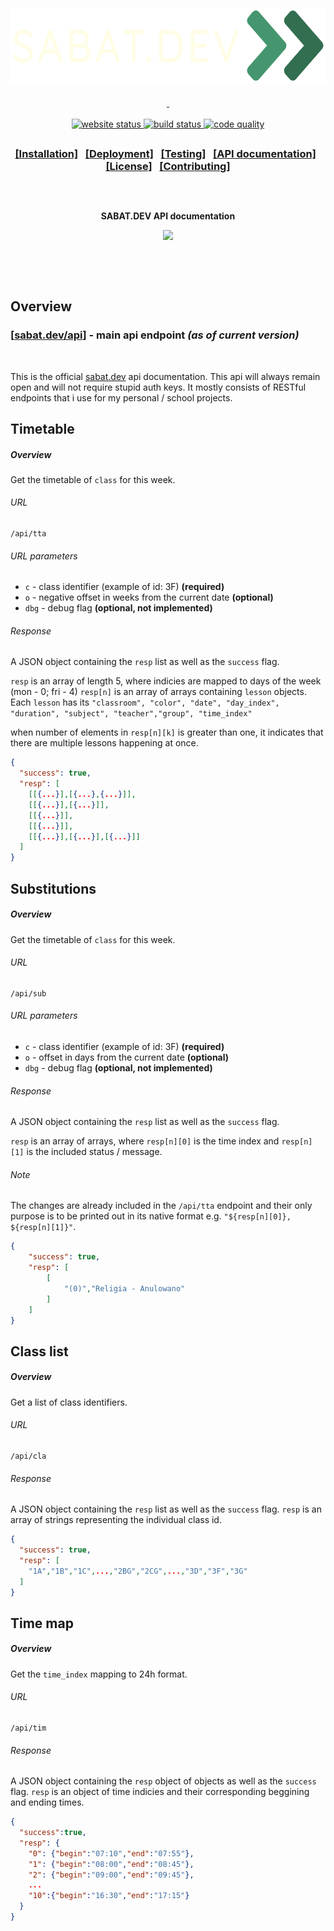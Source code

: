<div class="head">
	<h3 align="center">
		<p>&nbsp;</p>
		<a href="./README.md">
			<img src="../static/icon/banner.png" height="120" alt="SABAT.DEV >>">
		<p>&nbsp;</p>
	 </h3>
	<p align="center">
		<a href="https://sabat.dev" target="_blank">
			<img src="https://img.shields.io/website?down_color=critical&down_message=offline&logo=icloud&logoColor=ffffff&up_color=45966E&up_message=online&url=https%3A%2F%2Fsabat.dev" alt="website status" height="23">
		</a>
		<a href="https://github.com/Cloud11665/sabat.dev/actions?query=workflow%3Abuild">
			<img src="https://img.shields.io/github/workflow/status/Cloud11665/sabat.dev/build?color=45966E&label=CI&logo=github&logoColor=ffffff" alt="build status" height="23">
		</a>
		<a href="https://www.codefactor.io/repository/github/cloud11665/sabat.dev">
			<img src="https://img.shields.io/codefactor/grade/github/Cloud11665/sabat.dev?color=45966E&logo=CodeFactor&logoColor=ffffff" alt="code quality" height="23">
		</a>
	</p>
	<h2></h2>
    <h3>
      <p align="center">
        <a href="https://github.com/Cloud11665/sabat.dev#installation">[Installation]</a>
        &nbsp;
        <a href="https://github.com/Cloud11665/sabat.dev#deployment">[Deployment]</a>
        &nbsp;
        <a href="https://github.com/Cloud11665/sabat.dev#testing">[Testing]</a>
        &nbsp;
        <a href="https://github.com/Cloud11665/sabat.dev/blob/master/api/README.md">[API documentation]</a>
        &nbsp;
        <a href="https://github.com/Cloud11665/sabat.dev/blob/master/LICENSE">[License]</a>
        &nbsp;
        <a href="https://github.com/Cloud11665/sabat.dev#contributing">[Contributing]</a>
      </p>
    </h3>
  <h2></h2>
  <p>&nbsp;</p>
  <p align="center">
    <strong>
      SABAT.DEV API documentation
    </strong>
  </p>
  <p align="center">
    <a href="https://github.com/Cloud11665/sabat.dev/tree/master/api">
      <img src="https://img.shields.io/badge/API%20version-1.3.2-EF30A1" width="150px">
    </a>
  </p>
  <p>&nbsp;</p>
  <p>&nbsp;</p>
</div>

## Overview
### [[sabat.dev/api](https://sabat.dev/api)] - main api endpoint *(as of current version)*
<p>&nbsp;</p>

This is the official [sabat.dev](https://sabat.dev) api documentation. This api will always remain open and will not require stupid auth keys.
It mostly consists of RESTful endpoints that i use for my personal / school projects.

## Timetable

##### Overview
Get the timetable of `class` for this week.

###### URL
    /api/tta

###### URL parameters
- `c` - class identifier (example of id: 3F) **(required)**
- `o` - negative offset in weeks from the current date **(optional)**
- `dbg` - debug flag **(optional, not implemented)**

###### Response
A JSON object containing the `resp` list as well as the `success` flag.

`resp` is an array of length 5, where indicies are mapped to days of the week (mon - 0; fri - 4)
`resp[n]` is an array of arrays containing `lesson` objects.
Each `lesson` has its `"classroom", "color", "date", "day_index", "duration", "subject", "teacher","group", "time_index"`

when number of elements in `resp[n][k]` is greater than one, it indicates that there are multiple lessons happening at once.
```json
{
  "success": true,
  "resp": [
    [[{...}],[{...},{...}]],
    [[{...}],[{...}]],
    [[{...}]],
    [[{...}]],
    [[{...}],[{...}],[{...}]]
  ]
}
```

## Substitutions

##### Overview
Get the timetable of `class` for this week.

###### URL
    /api/sub
###### URL parameters
- `c` - class identifier (example of id: 3F) **(required)**
- `o` - offset in days from the current date **(optional)**
- `dbg` - debug flag **(optional, not implemented)**

###### Response
A JSON object containing the `resp` list as well as the `success` flag.

`resp` is an array of arrays, where `resp[n][0]` is the time index and `resp[n][1]` is the included status / message.
###### Note
The changes are already included in the `/api/tta` endpoint and their only purpose is to be printed out in its native format e.g. `"${resp[n][0]}, ${resp[n][1]}"`.

```json
{
	"success": true,
	"resp": [
		[
			"(0)","Religia - Anulowano"
		]
	]
}
```

## Class list

##### Overview
Get a list of class identifiers.

###### URL
    /api/cla

###### Response
A JSON object containing the `resp` list as well as the `success` flag.
`resp` is an array of strings representing the individual class id.

```json
{
  "success": true,
  "resp": [
    "1A","1B","1C",...,"2BG","2CG",...,"3D","3F","3G"
  ]
}
```

## Time map

##### Overview
Get the `time_index` mapping to 24h format.

###### URL
    /api/tim

###### Response
A JSON object containing the `resp` object of objects as well as the `success` flag.
`resp` is an object of time indicies and their corresponding beggining and ending times.

```json
{
  "success":true,
  "resp": {
    "0": {"begin":"07:10","end":"07:55"},
    "1": {"begin":"08:00","end":"08:45"},
    "2": {"begin":"09:00","end":"09:45"},
    ...
    "10":{"begin":"16:30","end":"17:15"}
  }
}
```

